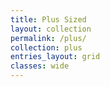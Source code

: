 ```yaml
---
title: Plus Sized
layout: collection
permalink: /plus/
collection: plus
entries_layout: grid
classes: wide
---
```

